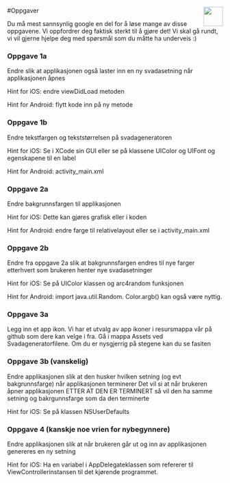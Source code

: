 #Oppgaver <img align="right" src="http://www.applitude.no/static/img/banner.svg" height="45"></div>

Du må mest sannsynlig google en del for å løse mange av disse oppgavene. Vi oppfordrer deg faktisk sterkt til å gjøre det! Vi skal gå rundt, vi vil gjerne hjelpe deg med spørsmål som du måtte ha underveis :)

### Oppgave 1a

Endre slik at applikasjonen også laster inn en ny svadasetning når applikasjonen åpnes

Hint for iOS: endre viewDidLoad metoden

Hint for Android: flytt kode inn på ny metode

### Oppgave 1b

Endre tekstfargen og tekststørrelsen på svadageneratoren

Hint for iOS: Se i XCode sin GUI eller se på klassene UIColor og UIFont og egenskapene til en label

Hint for Android: activity_main.xml

### Oppgave 2a

Endre bakgrunnsfargen til applikasjonen

Hint for iOS: Dette kan gjøres grafisk eller i koden

Hint for Android: endre farge til relativelayout eller se i activity_main.xml

### Oppgave 2b

Endre fra oppgave 2a slik at bakgrunnsfargen endres til nye farger etterhvert som brukeren henter nye svadasetninger

Hint for iOS: Se på UIColor klassen og arc4random funksjonen

Hint for Android: import java.util.Random. Color.argb() kan også være nyttig.

### Oppgave 3a

Legg inn et app ikon. Vi har et utvalg av app ikoner i resursmappa vår på github som dere kan velge i fra. Gå i mappa Assets ved Svadageneratorfilene. Om du er nysgjerrig på stegene kan du se fasiten

### Oppgave 3b (vanskelig)

Endre applikasjonen slik at den husker hvilken setning (og evt bakgrunnsfarge) når applikasjonen terminerer
Det vil si at når brukeren åpner applikasjonen ETTER AT DEN ER TERMINERT så vil den ha samme setning og bakrgunnsfarge som da den terminerte

Hint for iOS: Se på klassen NSUserDefaults

### Oppgave 4 (kanskje noe vrien for nybegynnere)

Endre applikasjonen slik at når brukeren går ut og inn av applikasjonen genereres en ny setning

Hint for iOS: Ha en variabel i AppDelegateklassen som refererer til ViewControllerinstansen til det kjørende programmet.

